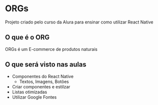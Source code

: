 # ORGs
Projeto criado pelo curso da Alura para ensinar como utilizar React Native

## O que é o ORG
ORGs é um E-commerce de produtos naturais

## O que será visto nas aulas
- Componentes do React Native
  - Textos, Imagens, Botões
- Criar componentes e estilzar
- Listas otimizadas
- Utilizar Google Fontes
